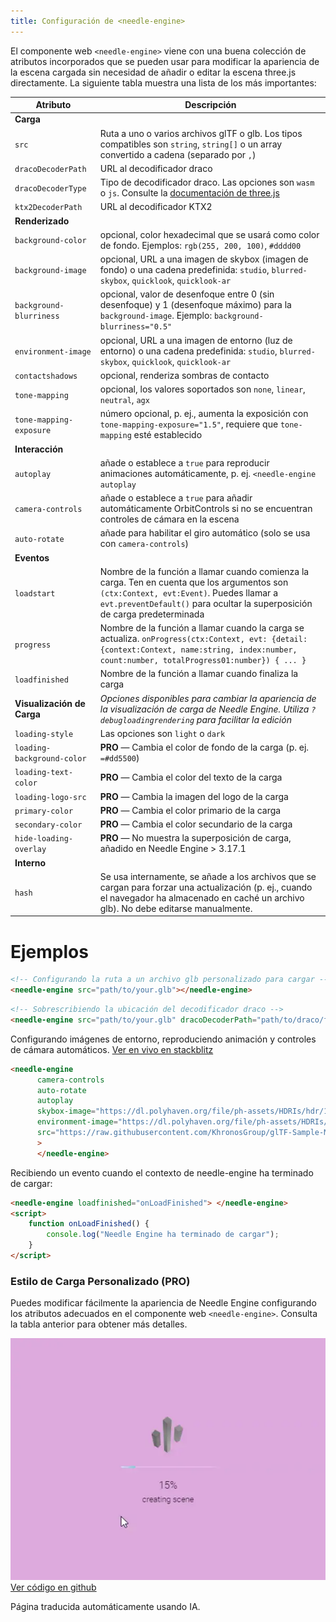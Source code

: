 ```yaml
---
title: Configuración de <needle-engine>
---
```


El componente web `<needle-engine>` viene con una buena colección de atributos incorporados que se pueden usar para modificar la apariencia de la escena cargada sin necesidad de añadir o editar la escena three.js directamente.
La siguiente tabla muestra una lista de los más importantes:

| Atributo | Descripción |
| --- | --- |
| **Carga** | |
| `src` | Ruta a uno o varios archivos glTF o glb. Los tipos compatibles son `string`, `string[]` o un array convertido a cadena (separado por `,`) |
| `dracoDecoderPath` | URL al decodificador draco |
| `dracoDecoderType` | Tipo de decodificador draco. Las opciones son `wasm` o `js`. Consulte la [documentación de three.js](https://threejs.org/docs/#examples/en/loaders/DRACOLoader.setDecoderConfig) |
| `ktx2DecoderPath` | URL al decodificador KTX2 |
| **Renderizado** | |
| `background-color` | opcional, color hexadecimal que se usará como color de fondo. Ejemplos: `rgb(255, 200, 100)`, `#dddd00` |
| `background-image` | opcional, URL a una imagen de skybox (imagen de fondo) o una cadena predefinida: `studio`, `blurred-skybox`, `quicklook`, `quicklook-ar` |
| `background-blurriness` | opcional, valor de desenfoque entre 0 (sin desenfoque) y 1 (desenfoque máximo) para la `background-image`. Ejemplo: `background-blurriness="0.5"` |
| `environment-image` | opcional, URL a una imagen de entorno (luz de entorno) o una cadena predefinida: `studio`, `blurred-skybox`, `quicklook`, `quicklook-ar` |
| `contactshadows` | opcional, renderiza sombras de contacto |
| `tone-mapping` | opcional, los valores soportados son `none`, `linear`, `neutral`, `agx` |
| `tone-mapping-exposure` | número opcional, p. ej., aumenta la exposición con `tone-mapping-exposure="1.5"`, requiere que `tone-mapping` esté establecido |
| **Interacción** | |
| `autoplay` | añade o establece a `true` para reproducir animaciones automáticamente, p. ej. `<needle-engine autoplay` |
| `camera-controls` | añade o establece a `true` para añadir automáticamente OrbitControls si no se encuentran controles de cámara en la escena |
| `auto-rotate` | añade para habilitar el giro automático (solo se usa con `camera-controls`) |
| **Eventos** | |
| `loadstart` | Nombre de la función a llamar cuando comienza la carga. Ten en cuenta que los argumentos son `(ctx:Context, evt:Event)`. Puedes llamar a `evt.preventDefault()` para ocultar la superposición de carga predeterminada |
| `progress` | Nombre de la función a llamar cuando la carga se actualiza. `onProgress(ctx:Context, evt: {detail: {context:Context, name:string, index:number, count:number, totalProgress01:number}) { ... }` |
| `loadfinished` | Nombre de la función a llamar cuando finaliza la carga |
| **Visualización de Carga** | *Opciones disponibles para cambiar la apariencia de la visualización de carga de Needle Engine. Utiliza `?debugloadingrendering` para facilitar la edición* |
| `loading-style` | Las opciones son `light` o `dark` |
| `loading-background-color` | **PRO** — Cambia el color de fondo de la carga (p. ej. `=#dd5500`) |
| `loading-text-color` | **PRO** — Cambia el color del texto de la carga |
| `loading-logo-src` | **PRO** — Cambia la imagen del logo de la carga |
| `primary-color` | **PRO** — Cambia el color primario de la carga |
| `secondary-color` | **PRO** — Cambia el color secundario de la carga |
| `hide-loading-overlay` | **PRO** — No muestra la superposición de carga, añadido en Needle Engine > 3.17.1 |
| **Interno** | |
| `hash` | Se usa internamente, se añade a los archivos que se cargan para forzar una actualización (p. ej., cuando el navegador ha almacenado en caché un archivo glb). No debe editarse manualmente. |


# Ejemplos

```html
<!-- Configurando la ruta a un archivo glb personalizado para cargar -->
<needle-engine src="path/to/your.glb"></needle-engine>
```

```html
<!-- Sobrescribiendo la ubicación del decodificador draco -->
<needle-engine src="path/to/your.glb" dracoDecoderPath="path/to/draco/folder"></needle-engine>
```

Configurando imágenes de entorno, reproduciendo animación y controles de cámara automáticos. [Ver en vivo en stackblitz](https://stackblitz.com/edit/needle-engine-cycle-src?file=index.html)
```html
<needle-engine
      camera-controls
      auto-rotate
      autoplay
      skybox-image="https://dl.polyhaven.org/file/ph-assets/HDRIs/hdr/1k/industrial_sunset_puresky_1k.hdr"
      environment-image="https://dl.polyhaven.org/file/ph-assets/HDRIs/hdr/1k/industrial_sunset_puresky_1k.hdr"
      src="https://raw.githubusercontent.com/KhronosGroup/glTF-Sample-Models/master/2.0/DamagedHelmet/glTF-Embedded/DamagedHelmet.gltf"
      >
      </needle-engine>
```

Recibiendo un evento cuando el contexto de needle-engine ha terminado de cargar:
```html
<needle-engine loadfinished="onLoadFinished"> </needle-engine>
<script>
    function onLoadFinished() {
        console.log("Needle Engine ha terminado de cargar");
    }
</script>
```

### Estilo de Carga Personalizado (PRO)

Puedes modificar fácilmente la apariencia de Needle Engine configurando los atributos adecuados en el componente web `<needle-engine>`. Consulta la tabla anterior para obtener más detalles.

![custom loading](/imgs/custom-loading-style.webp)
[Ver código en github](https://github.com/needle-engine/vite-template/blob/loading-style/custom/index.html)

Página traducida automáticamente usando IA.